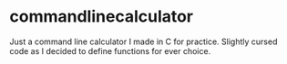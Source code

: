 # commandlinecalculator
Just a command line calculator I made in C for practice. Slightly cursed code as I decided to define functions for ever choice.
